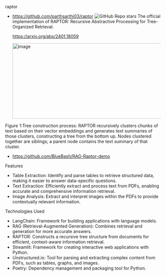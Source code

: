 
raptor
- https://github.com/parthsarthi03/raptor  ![GitHub Repo stars](https://img.shields.io/github/stars/parthsarthi03/raptor?style=social)
  The official implementation of RAPTOR: Recursive Abstractive Processing for Tree-Organized Retrieval.
  
  https://arxiv.org/abs/2401.18059
  
  <img width="734" height="244" alt="image" src="https://github.com/user-attachments/assets/16968025-dc14-4470-a194-5049eb1a7dd4" />

Figure 1:Tree construction process: RAPTOR recursively clusters chunks of text based on their vector embeddings and generates text summaries of those clusters, constructing a tree from the bottom up. Nodes clustered together are siblings; a parent node contains the text summary of that cluster.


- https://github.com/BlueBash/RAG-Raptor-demo

Features

- Table Extraction: Identify and parse tables to retrieve structured data, making it easier to answer data-specific questions.
- Text Extraction: Efficiently extract and process text from PDFs, enabling accurate and comprehensive information retrieval.
- Image Analysis: Extract and interpret images within the PDFs to provide contextually relevant information.

Technologies Used
- LangChain: Framework for building applications with language models.
- RAG (Retrieval-Augmented Generation): Combines retrieval and generation for more accurate answers.
- RAPTOR: Constructs a recursive tree structure from documents for efficient, context-aware information retrieval.
- Streamlit: Framework for creating interactive web applications with Python.
- Unstructured.io: Tool for parsing and extracting complex content from PDFs, such as tables, graphs, and images.
- Poetry: Dependency management and packaging tool for Python.
